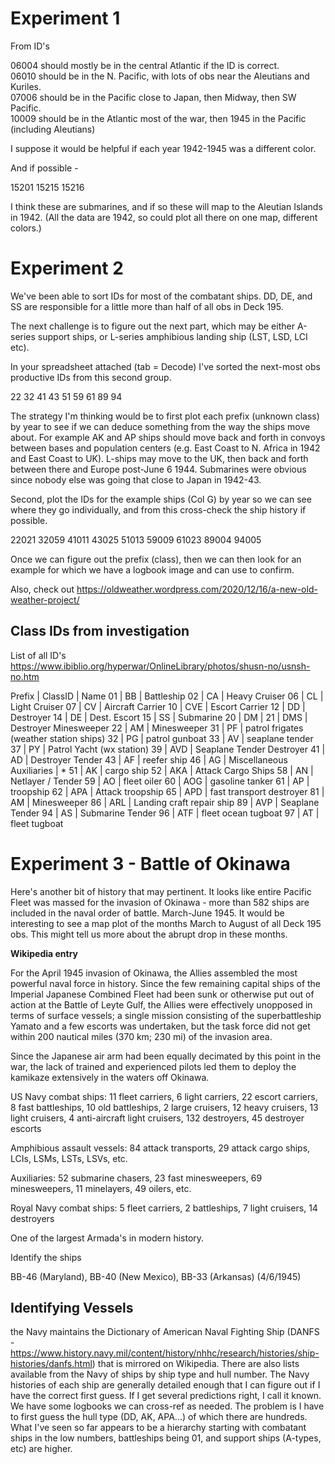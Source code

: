 # Experiment 1

From ID's

06004 should mostly be in the central Atlantic if the ID is correct.    
06010 should be in the N. Pacific, with lots of obs near the Aleutians and Kuriles.   
07006 should be in the Pacific close to Japan, then Midway, then SW Pacific.   
10009 should be in the Atlantic most of the war, then 1945 in the Pacific (including Aleutians)    
   
I suppose it would be helpful if each year 1942-1945 was a different color.    

And if possible - 

15201
15215
15216

I think these are submarines, and if so these will map to the Aleutian Islands in 1942. (All the data are 1942, so could plot all there on one map, different colors.) 

# Experiment 2

We've been able to sort IDs for most of the combatant ships. DD, DE, and SS are responsible for a little more than half of all obs in Deck 195. 

The next challenge is to figure out the next part, which may be either A-series support ships, or L-series amphibious landing ship (LST, LSD, LCI etc). 

In your spreadsheet attached (tab = Decode) I've sorted the next-most obs productive IDs from this second group. 

22
32
41
43
51
59
61
89
94

The strategy I'm thinking would be to first plot each prefix (unknown class) by year to see if we can deduce something from the way the ships move about. For example AK and AP ships should move back and forth in convoys between bases and population centers (e.g. East Coast to N. Africa in 1942 and East Coast to UK). L-ships may move to the UK, then back and forth between there and Europe post-June 6 1944. Submarines were obvious since nobody else was going that close to Japan in 1942-43. 

Second, plot the IDs for the example ships (Col G) by year so we can see where they go individually, and from this cross-check the ship history if possible. 

22021
32059
41011
43025
51013
59009
61023
89004
94005

Once we can figure out the prefix (class), then we can then look for an example for which we have a logbook image and can use to confirm. 

Also, check out https://oldweather.wordpress.com/2020/12/16/a-new-old-weather-project/

## Class IDs from investigation

List of all ID's https://www.ibiblio.org/hyperwar/OnlineLibrary/photos/shusn-no/usnsh-no.htm

Prefix | ClassID | Name
01 | BB | Battleship
02 | CA | Heavy Cruiser
06 | CL | Light Cruiser
07 | CV | Aircraft Carrier
10 | CVE | Escort Carrier
12 | DD | Destroyer
14 | DE | Dest. Escort
15 | SS | Submarine
20 | DM | 
21 | DMS | Destroyer Minesweeper
22 | AM | Minesweeper
31 | PF | patrol frigates (weather station ships)
32 | PG | patrol gunboat
33 | AV | seaplane tender
37 | PY | Patrol Yacht (wx station)
39 | AVD | Seaplane Tender Destroyer
41 | AD | Destroyer Tender
43 | AF | reefer ship
46 | AG | Miscellaneous Auxiliaries | *
51 | AK | cargo ship
52 | AKA | Attack Cargo Ships
58 | AN | Netlayer / Tender
59 | AO | fleet oiler
60 | AOG | gasoline tanker
61 | AP | troopship
62 | APA | Attack troopship
65 | APD | fast transport destroyer
81 | AM | Minesweeper
86 | ARL | Landing craft repair ship
89 | AVP | Seaplane Tender
94 | AS | Submarine Tender
96 | ATF | fleet ocean tugboat
97 | AT | fleet tugboat


# Experiment 3 - Battle of Okinawa

Here's another bit of history that may pertinent. It looks like entire Pacific Fleet was massed for the invasion of Okinawa - more than 582 ships are included in the naval order of battle. March-June 1945. It would be interesting to see a map plot of the months March to August of all Deck 195 obs. This might tell us more about the abrupt drop in these months. 

**Wikipedia entry**

For the April 1945 invasion of Okinawa, the Allies assembled the most powerful naval force in history. Since the few remaining capital ships of the Imperial Japanese Combined Fleet had been sunk or otherwise put out of action at the Battle of Leyte Gulf, the Allies were effectively unopposed in terms of surface vessels; a single mission consisting of the superbattleship Yamato and a few escorts was undertaken, but the task force did not get within 200 nautical miles (370 km; 230 mi) of the invasion area.

Since the Japanese air arm had been equally decimated by this point in the war, the lack of trained and experienced pilots led them to deploy the kamikaze extensively in the waters off Okinawa.

 US Navy combat ships:
11 fleet carriers, 6 light carriers, 22 escort carriers, 8 fast battleships, 10 old battleships, 2 large cruisers, 12 heavy cruisers, 13 light cruisers, 4 anti-aircraft light cruisers, 132 destroyers, 45 destroyer escorts

 Amphibious assault vessels:
84 attack transports, 29 attack cargo ships, LCIs, LSMs, LSTs, LSVs, etc.

 Auxiliaries:
52 submarine chasers, 23 fast minesweepers, 69 minesweepers, 11 minelayers, 49 oilers, etc.

 Royal Navy combat ships:
5 fleet carriers, 2 battleships, 7 light cruisers, 14 destroyers

One of the largest Armada's in modern history.

Identify the ships

BB-46 (Maryland), BB-40 (New Mexico), BB-33 (Arkansas) (4/6/1945)

## Identifying Vessels

the Navy maintains the Dictionary of American Naval Fighting Ship (DANFS - https://www.history.navy.mil/content/history/nhhc/research/histories/ship-histories/danfs.html) that is mirrored on Wikipedia. There are also lists available from the Navy of ships by ship type and hull number. The Navy histories of each ship are generally detailed enough that I can figure out if I have the correct first guess. If I get several predictions right, I call it known. We have some logbooks we can cross-ref as needed. The problem is I have to first guess the hull type (DD, AK, APA...) of which there are hundreds. What I've seen so far appears to be a hierarchy starting with combatant ships in the low numbers, battleships being 01, and support ships (A-types, etc) are higher. 